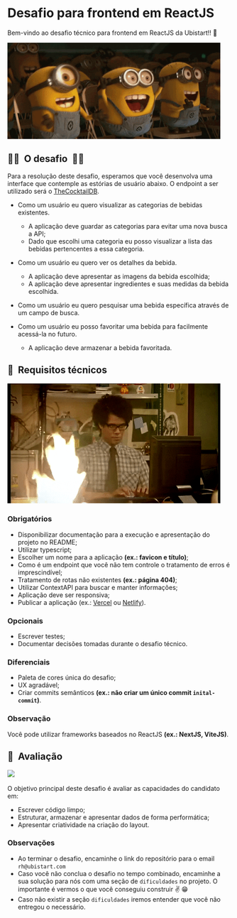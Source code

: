 # Desafio para frontend em ReactJS

Bem-vindo ao desafio técnico para frontend em ReactJS da Ubistart!! :raised_hands:

![](./docs/celebration.gif)

## :man_technologist: &nbsp;O desafio&nbsp; :woman_technologist:

Para a resolução deste desafio, esperamos que você desenvolva uma interface que contemple as estórias de usuário abaixo. O endpoint a ser utilizado será o [TheCocktailDB](https://www.thecocktaildb.com/api.php).

- Como um usuário eu quero visualizar as categorias de bebidas existentes.

  - A aplicação deve guardar as categorias para evitar uma nova busca a API;
  - Dado que escolhi uma categoria eu posso visualizar a lista das bebidas pertencentes a essa categoria.

- Como um usuário eu quero ver os detalhes da bebida.

  - A aplicação deve apresentar as imagens da bebida escolhida;
  - A aplicação deve apresentar ingredientes e suas medidas da bebida escolhida.

- Como um usuário eu quero pesquisar uma bebida específica através de um campo de busca.

- Como um usuário eu posso favoritar uma bebida para facilmente acessá-la no futuro.

  - A aplicação deve armazenar a bebida favoritada.

## :wrench: &nbsp;Requisitos técnicos

![](./docs/requisitos.gif)

### Obrigatórios

- Disponibilizar documentação para a execução e apresentação do projeto no README;
- Utilizar typescript;
- Escolher um nome para a aplicação **(ex.: favicon e título)**;
- Como é um endpoint que você não tem controle o tratamento de erros é imprescindível;
- Tratamento de rotas não existentes **(ex.: página 404)**;
- Utilizar ContextAPI para buscar e manter informações;
- Aplicação deve ser responsiva;
- Publicar a aplicação (ex.: [Vercel](https://vercel.com/) ou [Netlify](https://www.netlify.com/)).

### Opcionais

- Escrever testes;
- Documentar decisões tomadas durante o desafio técnico.

### Diferenciais

- Paleta de cores única do desafio;
- UX agradável;
- Criar commits semânticos **(ex.: não criar um único commit `inital-commit`)**.

### Observação

Você pode utilizar frameworks baseados no ReactJS **(ex.: NextJS, ViteJS)**.

## :eyes: &nbsp;Avaliação

![](./docs/avaliacao.gif)

O objetivo principal deste desafio é avaliar as capacidades do candidato em:

- Escrever código limpo;
- Estruturar, armazenar e apresentar dados de forma performática;
- Apresentar criatividade na criação do layout.

### Observações

- Ao terminar o desafio, encaminhe o link do repositório para o email `rh@ubistart.com`
- Caso você não conclua o desafio no tempo combinado, encaminhe a sua solução para nós com uma seção de `dificuldades` no projeto. O importante é vermos o que você conseguiu construir :v: :grin:
- Caso não existir a seção `dificuldades` iremos entender que você não entregou o necessário.
